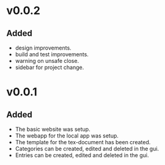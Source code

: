 # v0.0.2

## Added

- design improvements.
- build and test improvements.
- warning on unsafe close.
- sidebar for project change.

# v0.0.1

## Added

- The basic website was setup.
- The webapp for the local app was setup.
- The template for the tex-document has been created.
- Categories can be created, edited and deleted in the gui.
- Entries can be created, edited and deleted in the gui.
